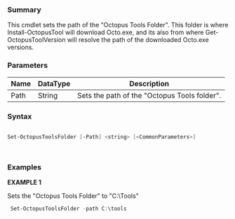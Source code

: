 ﻿
### Summary

This cmdlet sets the path of the "Octopus Tools Folder". This folder is where Install-OctopusTool will download Octo.exe, and its also from where Get-OctopusToolVersion will resolve the path of the downloaded Octo.exe versions.
### Parameters
| Name | DataType          | Description |
| ------------- | ----------- | ----------- |
| Path | String |  Sets the path of the "Octopus Tools folder".     |

### Syntax
``` powershell

Set-OctopusToolsFolder [-Path] <string> [<CommonParameters>]




``` 

### Examples 

**EXAMPLE 1**

Sets the "Octopus Tools Folder" to "C:\Tools"

``` powershell 
 Set-OctopusToolsFolder -path C:\tools
``` 

